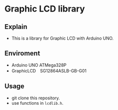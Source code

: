 # Graphic LCD library

## Explain
- This is a library for Graphic LCD with Arduino UNO.

## Enviroment
- Arduino UNO ATMega328P
- GraphicLCD　SG12864ASLB-GB-G01

## Usage
- git clone this repository.   
- use functions in `lcdlib.h`.
